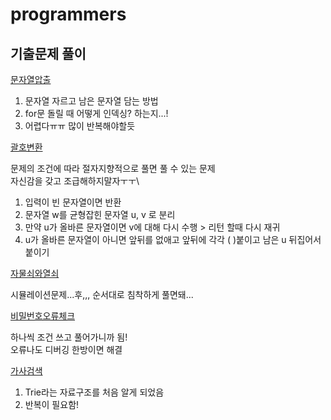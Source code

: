 # programmers

## 기출문제 풀이

[문자열압출](./문자열압축/Main.java)
1. 문자열 자르고 남은 문자열 담는 방법
2. for문 돌릴 때 어떻게 인덱싱? 하는지...!
3. 어렵다ㅠㅠ 많이 반복해야할듯

[괄호변환](./괄호변환/Main.java)

 문제의 조건에 따라 절자지향적으로 풀면 풀 수 있는 문제 \
 자신감을 갖고 조급해하지말자ㅜㅜ\
1. 입력이 빈 문자열이면 반환
2. 문자열 w를 균형잡힌 문자열 u, v 로 분리
3. 만약 u가 올바른 문자열이면 v에 대해 다시 수행 > 리턴 할때 다시 재귀
4. u가 올바른 문자열이 아니면 앞뒤를 없애고 앞뒤에 각각 ( )붙이고 남은 u 뒤집어서 붙이기 

[자물쇠와열쇠](./자물쇠와열쇠/Main.java)

시뮬레이션문제...후,,,
순서대로 침착하게 풀면돼...

[비밀번호오류체크](./비밀번호오류체크/Main.java)

하나씩 조건 쓰고 풀어가니까 됨!<br>
오류나도 디버깅 한방이면 해결

[가사검색](./가사검색/Main.java)

1. Trie라는 자료구조를 처음 알게 되었음
2. 반복이 필요함!